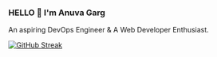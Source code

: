 ### HELLO 👋 I'm Anuva Garg
An aspiring DevOps Engineer & A Web Developer Enthusiast.

[![GitHub Streak](http://github-readme-streak-stats.herokuapp.com?user=anuvagarg&theme=monokai&hide_border=true)](https://git.io/streak-stats)
<!--
**anuvagarg/anuvagarg** is a ✨ _special_ ✨ repository because its `README.md` (this file) appears on your GitHub profile.

Here are some ideas to get you started:

- 🔭 I’m currently working on ...
- 🌱 I’m currently learning ...
- 👯 I’m looking to collaborate on ...
- 🤔 I’m looking for help with ...
- 💬 Ask me about ...
- 📫 How to reach me: ...
- 😄 Pronouns: ...
- ⚡ Fun fact: ...
-->
